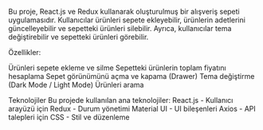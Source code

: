 Bu proje, React.js ve Redux kullanarak oluşturulmuş bir alışveriş sepeti uygulamasıdır. Kullanıcılar ürünleri sepete ekleyebilir, ürünlerin adetlerini güncelleyebilir ve sepetteki ürünleri silebilir. Ayrıca, kullanıcılar tema değiştirebilir ve sepetteki ürünleri görebilir.

Özellikler:

Ürünleri sepete ekleme ve silme
Sepetteki ürünlerin toplam fiyatını hesaplama
Sepet görünümünü açma ve kapama (Drawer)
Tema değiştirme (Dark Mode / Light Mode)
Ürünleri arama

Teknolojiler
Bu projede kullanılan ana teknolojiler:
React.js - Kullanıcı arayüzü için
Redux - Durum yönetimi
Material UI - UI bileşenleri
Axios - API talepleri için
CSS - Stil ve düzenleme

